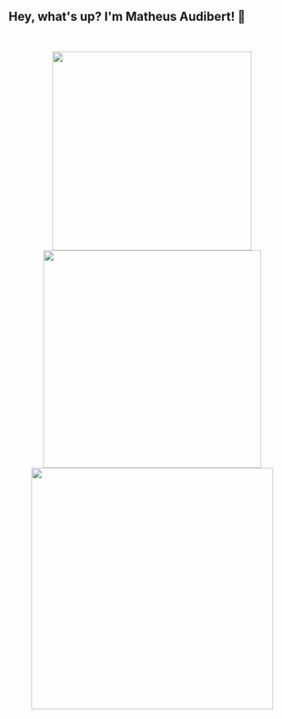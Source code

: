 ## Hey, what's up? I'm Matheus Audibert! 🌌 

&nbsp;

<div align="center">
  <img width="350px" src="https://github-readme-stats.vercel.app/api?username=matheusaudibert&theme=blue_navy&hide_border=true&include_all_commits=false&count_private=false"/>
  <img width="383px" src="https://github-readme-streak-stats.herokuapp.com/?user=matheusaudibert&theme=blue_navy&hide_border=true"/>
  <img width="425px" src="https://github-readme-stats.vercel.app/api/top-langs/?username=matheusaudibert&theme=blue_navy&hide_border=true&include_all_commits=false&count_private=false&layout=compact"/>
</div>
